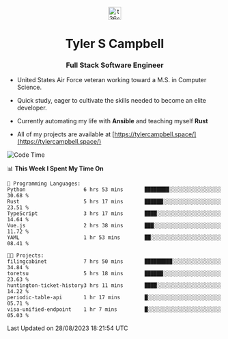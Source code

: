 <p align="center">
<a href="https://www.linkedin.com/in/t36campbell" target="blank"><img align="center" src="https://ik.imagekit.io/t36campbell/Portfolio/linkedin.png.original_m8bbGgPh6.png" alt="t36campbell" height="30" width="30" /></a>
</p>
<h1 align="center">Tyler S Campbell</h1>
<h3 align="center">Full Stack Software Engineer</h3>

* United States Air Force veteran working toward a M.S. in Computer Science.

* Quick study, eager to cultivate the skills needed to become an elite developer.

* Currently automating my life with **Ansible** and teaching myself **Rust**

* All of my projects are available at [https://tylercampbell.space/](https://tylercampbell.space/)

<!--START_SECTION:waka-->
![Code Time](http://img.shields.io/badge/Code%20Time-2%2C742%20hrs%202%20mins-blue)

📊 **This Week I Spent My Time On** 

```text
💬 Programming Languages: 
Python                   6 hrs 53 mins       ████████░░░░░░░░░░░░░░░░░   30.68 % 
Rust                     5 hrs 17 mins       ██████░░░░░░░░░░░░░░░░░░░   23.51 % 
TypeScript               3 hrs 17 mins       ████░░░░░░░░░░░░░░░░░░░░░   14.64 % 
Vue.js                   2 hrs 38 mins       ███░░░░░░░░░░░░░░░░░░░░░░   11.72 % 
YAML                     1 hr 53 mins        ██░░░░░░░░░░░░░░░░░░░░░░░   08.41 % 

🐱‍💻 Projects: 
filingcabinet            7 hrs 50 mins       █████████░░░░░░░░░░░░░░░░   34.84 % 
toretsu                  5 hrs 18 mins       ██████░░░░░░░░░░░░░░░░░░░   23.63 % 
huntington-ticket-history3 hrs 11 mins       ████░░░░░░░░░░░░░░░░░░░░░   14.22 % 
periodic-table-api       1 hr 17 mins        █░░░░░░░░░░░░░░░░░░░░░░░░   05.71 % 
visa-unified-endpoint    1 hr 7 mins         █░░░░░░░░░░░░░░░░░░░░░░░░   05.03 % 
```


 Last Updated on 28/08/2023 18:21:54 UTC
<!--END_SECTION:waka-->
